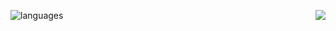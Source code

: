 ![languages](https://github-readme-stats.vercel.app/api/top-langs/?username=nico-bachner&layout=compact)
<img align="right" src="https://github-profile-trophy.vercel.app/?username=nico-bachner&column=1&margin-w=10&rank=S,AAA,AA,A" />
